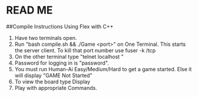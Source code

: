 # READ ME
##Compile Instructions Using Flex with C++
1. Have two terminals open.
2. Run "bash compile.sh && ./Game \<port\>" on One Terminal.
This starts the server client.
To kill that port number use fuser -k <port>/tcp
3. On the other terminal type "telnet localhost <port>"
4. Password for logging in is "password".
5. You must run Human-Ai Easy/Medium/Hard to get a game started. Else it will display "GAME Not Started"
6. To view the board type Display
7. Play with appropriate Commands.
